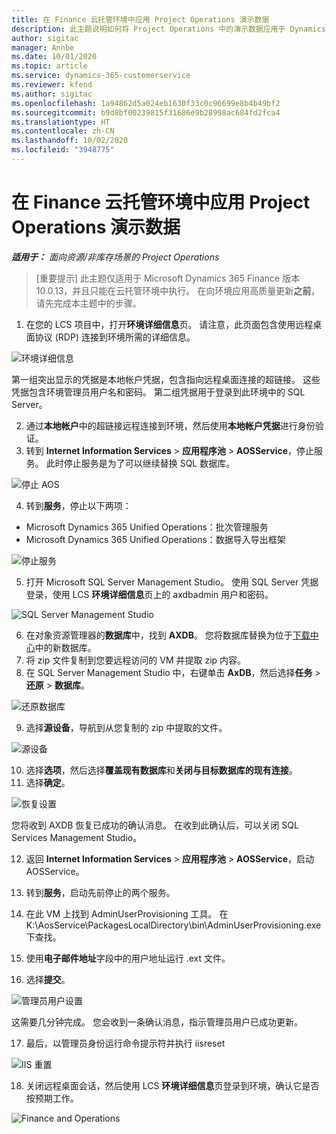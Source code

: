 ```yaml
---
title: 在 Finance 云托管环境中应用 Project Operations 演示数据
description: 此主题说明如何将 Project Operations 中的演示数据应用于 Dynamics 365 Finance 云托管环境。
author: sigitac
manager: Annbe
ms.date: 10/01/2020
ms.topic: article
ms.service: dynamics-365-customerservice
ms.reviewer: kfend
ms.author: sigitac
ms.openlocfilehash: 1a94862d5a024eb1630f33c0c96699e8b4b49bf2
ms.sourcegitcommit: b9d8bf00239815f31686e9b28998ac684fd2fca4
ms.translationtype: HT
ms.contentlocale: zh-CN
ms.lasthandoff: 10/02/2020
ms.locfileid: "3948775"
---
```

# <a name="apply-project-operations-demo-data-to-a-finance-cloud-hosted-environment"></a>在 Finance 云托管环境中应用 Project Operations 演示数据

_**适用于：** 面向资源/非库存场景的 Project Operations_

>[重要提示] 此主题仅适用于 Microsoft Dynamics 365 Finance 版本 10.0.13，并且只能在云托管环境中执行。 在向环境应用高质量更新**之前**，请先完成本主题中的步骤。

1. 在您的 LCS 项目中，打开**环境详细信息**页。 请注意，此页面包含使用远程桌面协议 (RDP) 连接到环境所需的详细信息。

![ 环境详细信息](./media/1EnvironmentDetails.png)

第一组突出显示的凭据是本地帐户凭据，包含指向远程桌面连接的超链接。 这些凭据包含环境管理员用户名和密码。 第二组凭据用于登录到此环境中的 SQL Server。

2. 通过**本地帐户**中的超链接远程连接到环境，然后使用**本地帐户凭据**进行身份验证。
3. 转到 **Internet Information Services** > **应用程序池** > **AOSService**，停止服务。 此时停止服务是为了可以继续替换 SQL 数据库。

![停止 AOS](./media/2StopAOS.png)

4. 转到**服务**，停止以下两项：

- Microsoft Dynamics 365 Unified Operations：批次管理服务
- Microsoft Dynamics 365 Unified Operations：数据导入导出框架

![停止服务](./media/3StopServices.png)

5. 打开 Microsoft SQL Server Management Studio。 使用 SQL Server 凭据登录，使用 LCS **环境详细信息**页上的 axdbadmin 用户和密码。

![SQL Server Management Studio](./media/4SSMS.png)

6. 在对象资源管理器的**数据库**中，找到 **AXDB**。 您将数据库替换为位于[下载中心](https://download.microsoft.com/download/1/a/3/1a314bd2-b082-4a87-abdc-1ba26c92b63d/ProjOpsDemoDataFOGARelease.zip)中的新数据库。 
7. 将 zip 文件复制到您要远程访问的 VM 并提取 zip 内容。
8. 在 SQL Server Management Studio 中，右键单击 **AxDB**，然后选择**任务** > **还原** > **数据库**。

![还原数据库](./media/5RestoreDatabase.png)

9. 选择**源设备**，导航到从您复制的 zip 中提取的文件。

![源设备](./media/6SourceDevice.png)

10. 选择**选项**，然后选择**覆盖现有数据库**和**关闭与目标数据库的现有连接**。 
11. 选择**确定**。

![恢复设置](./media/7RestoreSetting.png)

您将收到 AXDB 恢复已成功的确认消息。 在收到此确认后，可以关闭 SQL Services Management Studio。

12. 返回 **Internet Information Services** > **应用程序池** > **AOSService**，启动 AOSService。
13. 转到**服务**，启动先前停止的两个服务。

14. 在此 VM 上找到 AdminUserProvisioning 工具。 在 K:\AosService\PackagesLocalDirectory\bin\AdminUserProvisioning.exe 下查找。
15. 使用**电子邮件地址**字段中的用户地址运行 .ext 文件。 
16. 选择**提交**。

![管理员用户设置](./media/8AdminUserProvisioning.png)

这需要几分钟完成。 您会收到一条确认消息，指示管理员用户已成功更新。

17. 最后，以管理员身份运行命令提示符并执行 iisreset

![IIS 重置](./media/9IISReset.png)

18. 关闭远程桌面会话，然后使用 LCS **环境详细信息**页登录到环境，确认它是否按预期工作。

![Finance and Operations](./media/10FinanceAndOperations.png)
